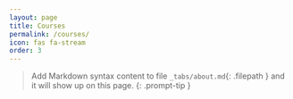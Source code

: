 ```yaml
---
layout: page
title: Courses
permalink: /courses/
icon: fas fa-stream
order: 3
---
```




> Add Markdown syntax content to file `_tabs/about.md`{: .filepath } and it will show up on this page.
{: .prompt-tip }
